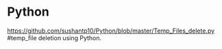 # Python
https://github.com/sushantp10/Python/blob/master/Temp_Files_delete.py
#temp_file deletion using Python.
